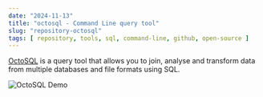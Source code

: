 ```yaml
---
date: "2024-11-13"
title: "octosql - Command Line query tool"
slug: "repository-octosql"
tags: [ repository, tools, sql, command-line, github, open-source ]
---
```




[OctoSQL][1] is a query tool that allows you to join, analyse and transform data from multiple databases and file formats using SQL.

![OctoSQL Demo][2]



   [1]: https://github.com/cube2222/octosql
   [2]: https://raw.githubusercontent.com/cube2222/octosql/main/images/octosql-demo.gif
